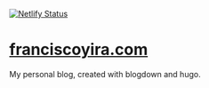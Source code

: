 [![Netlify Status](https://api.netlify.com/api/v1/badges/6d2c4611-3580-4a66-8cc8-124955407309/deploy-status)](https://app.netlify.com/sites/franciscoyira/deploys)

# [franciscoyira.com](https://www.franciscoyira.com/)
My personal blog, created with blogdown and hugo.

